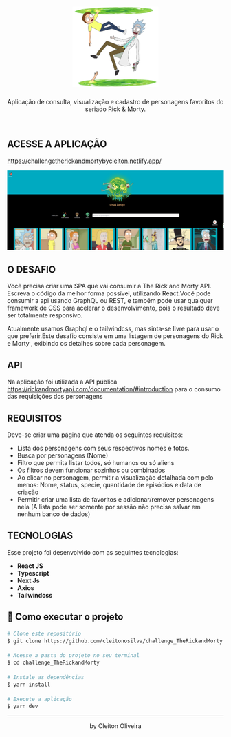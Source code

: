 <h1 align="center">
  <img src="public/assets/images/readme.png" alt="Rick and Morty" width="200">
</h1>

<p align="center">
  Aplicação de consulta, visualização e cadastro de personagens favoritos do seriado Rick & Morty.
</p>

<br>

## ACESSE A APLICAÇÃO
https://challengetherickandmortybycleiton.netlify.app/


<p align="center">
  <img src="public/assets/images/app.jpg" width="620">
</p>

## O DESAFIO
Você precisa criar uma SPA que vai consumir a The Rick and Morty API. Escreva o código da melhor forma possível, utilizando React.Você pode consumir a api usando GraphQL ou REST, e também pode usar qualquer framework de CSS para acelerar o desenvolvimento, pois o resultado deve ser totalmente responsivo.

Atualmente usamos Graphql e o tailwindcss, mas sinta-se livre para usar o que preferir.Este desafio consiste em uma listagem de personagens do Rick e Morty , exibindo os detalhes sobre cada personagem.


## API
Na aplicação foi utilizada a API pública https://rickandmortyapi.com/documentation/#introduction para o consumo das requisições dos personagens


## REQUISITOS
Deve-se criar uma página que atenda os seguintes requisitos:
* Lista dos personagens com seus respectivos nomes e fotos.
* Busca por personagens (Nome)
* Filtro que permita listar todos, só humanos ou só aliens
* Os filtros devem funcionar sozinhos ou combinados
* Ao clicar no personagem, permitir a visualização detalhada com pelo menos: Nome, status, specie, quantidade de episódios e data de criação
* Permitir criar uma lista de favoritos e adicionar/remover personagens nela (A lista pode ser somente por sessão não precisa salvar em nenhum banco de dados)


## TECNOLOGIAS
Esse projeto foi desenvolvido com as seguintes tecnologias:
- **React JS** 
- **Typescript** 
- **Next Js** 
- **Axios**
- **Tailwindcss** 

## 🤔 Como executar o projeto
```bash
# Clone este repositório
$ git clone https://github.com/cleitonosilva/challenge_TheRickandMorty.git

# Acesse a pasta do projeto no seu terminal
$ cd challenge_TheRickandMorty

# Instale as dependências
$ yarn install

# Execute a aplicação 
$ yarn dev
```

---
<p align="center">by Cleiton Oliveira</p>